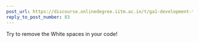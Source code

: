 ```yaml
---
post_url: https://discourse.onlinedegree.iitm.ac.in/t/ga1-development-tools-discussion-thread-tds-jan-2025/161083/90
reply_to_post_number: 83
---
```

Try to remove the White spaces in your code!
